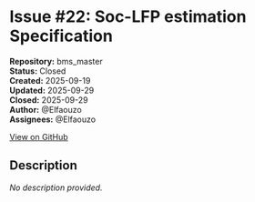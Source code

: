 # Issue #22: Soc-LFP estimation Specification

**Repository:** bms_master  
**Status:** Closed  
**Created:** 2025-09-19  
**Updated:** 2025-09-29  
**Closed:** 2025-09-29  
**Author:** @Elfaouzo  
**Assignees:** @Elfaouzo  

[View on GitHub](https://github.com/Simtestlab/bms_master/issues/22)

## Description

*No description provided.*